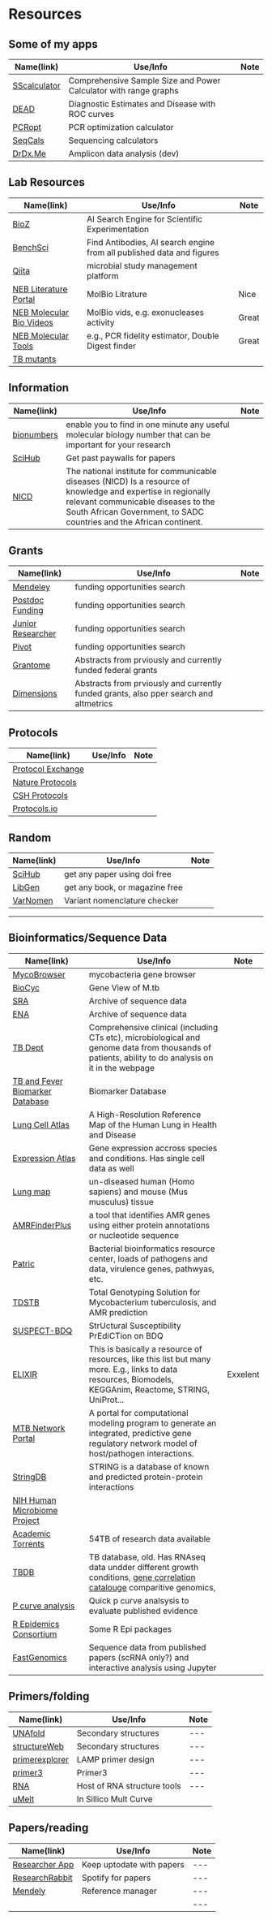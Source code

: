 # Resources

## Some of my apps
| Name(link) | Use/Info | Note |
| --- | --- | --- |
| [SScalculator](https://semiquant.shinyapps.io/SampleSizeCalculator/)  | Comprehensive Sample Size and Power Calculator with range graphs |   |
| [DEAD](https://semiquant.shinyapps.io/DEAD/)  | Diagnostic Estimates and Disease with ROC curves |   |
| [PCRopt](https://semiquant-sq.shinyapps.io/PCRopt/)  | PCR optimization calculator |   |
| [SeqCals](https://semiquant-sq.shinyapps.io/SeeK)  |  Sequencing calculators |   |
| [DrDx.Me](http://drdx.me/)  |  Amplicon data analysis (dev) |   |

## Lab Resources
| Name(link) | Use/Info | Note |
| --- | --- | --- |
| [BioZ](https://www.bioz.com/)  | AI Search Engine for Scientific Experimentation |   |
| [BenchSci](https://app.benchsci.com/) | Find Antibodies, AI search engine from all published data and figures |   |
| [Qiita](https://qiita.ucsd.edu/)  | microbial study management platform |   
| [NEB Literature Portal](https://www.neb.com/support/catalog-and-literature-request) | MolBio Litrature | Nice |
| [NEB Molecular Bio Videos](https://www.neb.com/tools-and-resources/video-library) | MolBio vids, e.g. exonucleases activity | Great |
| [NEB Molecular Tools](https://www.neb.com/tools-and-resources) | e.g., PCR fidelity estimator, Double Digest finder | Great |
| [TB mutants](https://www.beiresources.org/BEIMutantSearch.aspx?f_instockflag=In+Stock%23~%23Temporarily+Out+of+Stock) | |

## Information
| Name(link) | Use/Info | Note |
| --- | --- | --- |
| [bionumbers](https://bionumbers.hms.harvard.edu/search.aspx) | enable you to find in one minute any useful molecular biology number that can be important for your research |   |
| [SciHub](https://sci-hub.tw/) | Get past paywalls for papers  |   |
| [NICD](http://www.nicd.ac.za/) | The national institute for communicable diseases (NICD) Is a resource of knowledge and expertise in regionally relevant communicable diseases to the South African Government, to SADC countries and the African continent. |   |

## Grants
| Name(link) | Use/Info | Note |
| --- | --- | --- |
| [Mendeley](https://www.mendeley.com/research-funding/opportunities) | funding opportunities search |   |
| [Postdoc Funding](https://research.jhu.edu/rdt/funding-opportunities/postdoctoral/?utm_source=Nature+Briefing&utm_campaign=63fd5d9973-briefing-dy-20200302&utm_medium=email&utm_term=0_c9dfd39373-63fd5d9973-43998481) | funding opportunities search |   |
| [Junior Researcher](https://research.jhu.edu/rdt/funding-opportunities/postdoctoral/?utm_source=Nature+Briefing&utm_campaign=63fd5d9973-briefing-dy-20200302&utm_medium=email&utm_term=0_c9dfd39373-63fd5d9973-43998481) | funding opportunities search |   |
| [Pivot](https://pivot.proquest.com/) | funding opportunities search  |   |
| [Grantome](http://grantome.com/) | Abstracts from prviously and currently funded federal grants  |   |
| [Dimensions](https://app.dimensions.ai/discover/publication) | Abstracts from prviously and currently funded grants, also pper search and altmetrics  |   |

## Protocols
| Name(link) | Use/Info | Note |
| --- | --- | --- |
| [Protocol Exchange](https://protocolexchange.researchsquare.com/) |  |   |
| [Nature Protocols](https://www.nature.com/nprot/) |  |   |
| [CSH Protocols](http://cshprotocols.cshlp.org/) |  |   |
| [Protocols.io](https://www.protocols.io/) |  |   |


## Random
| Name(link) | Use/Info | Note |
| --- | --- | --- |
| [SciHub](https://protocolexchange.researchsquare.com/) | get any paper using doi free |   |
| [LibGen](http://www.libgen.is/) | get any book, or magazine free |   |
| [VarNomen](https://varnomen.hgvs.org/recommendations/protein/variant/deletion/) | Variant nomenclature checker |   |


***

## Bioinformatics/Sequence Data 
| Name(link) | Use/Info | Note |
| --- | --- | --- |
| [MycoBrowser](https://mycobrowser.epfl.ch/) | mycobacteria gene browser |   |
| [BioCyc](https://mycobacterium.biocyc.org/MTBH37RV/NEW-IMAGE?type=LOCUS-POSITION&object=NIL&chromosome=CHROM&orgids=MTBH37RV&bp-range=35001/85000) | Gene View of M.tb |   |
| [SRA](http://www.ncbi.nlm.nih.gov/sra) | Archive of sequence data |   |
| [ENA](https://www.ebi.ac.uk/ena) | Archive of sequence data |   |
| [TB Dept](https://depot.tbportals.niaid.nih.gov/#/home) | Comprehensive clinical (including CTs etc), microbiological and genome data from thousands of patients, ability to do analysis on it in the webpage |   |
| [TB and Fever Biomarker Database](https://bm2dx.org/)  | Biomarker Database |   |
| [Lung Cell Atlas](https://asthma.cellgeni.sanger.ac.uk/) | A High-Resolution Reference Map of the Human Lung in Health and Disease |   |
| [Expression Atlas](https://www.ebi.ac.uk/gxa/home) | Gene expression accross species and conditions. Has single cell data as well |   |
| [Lung map](https://www.lungmap.net/)  | un-diseased human (Homo sapiens) and mouse (Mus musculus) tissue |   |
| [AMRFinderPlus](https://www.ncbi.nlm.nih.gov/pathogens/antimicrobial-resistance/AMRFinder/)  | a tool that identifies AMR genes using either protein annotations or nucleotide sequence |   |
| [Patric](https://patricbrc.org/) | Bacterial bioinformatics resource center, loads of pathogens and data, virulence genes, pathwyas, etc. |   |
| [TDSTB](https://gph.niid.go.jp/tgs-tb/) | Total Genotyping Solution for Mycobacterium tuberculosis, and AMR prediction |   |
| [SUSPECT-BDQ](http://biosig.unimelb.edu.au/suspect_bdq/)  | StrUctural Susceptibility PrEdiCTion on BDQ |   |
| [ELIXIR](https://elixir-europe.org/services) | This is basically a resource of resources, like this list but many more. E.g., links to data resources, Biomodels, KEGGAnim, Reactome, STRING, UniProt... | Exxelent |
| [MTB Network Portal](http://networks.systemsbiology.net/mtb/) | A portal for computational modeling program to generate an integrated, predictive gene regulatory network model of host/pathogen interactions. |   |
| [StringDB](https://string-db.org/cgi/input.pl) | STRING is a database of known and predicted protein-protein interactions |   |
| [NIH Human Microbiome Project](https://hmpdacc.org/) |   |   |
| [Academic Torrents](http://academictorrents.com/) | 54TB of research data available |   |
| [TBDB](http://tbdb.bu.edu/tbdb_sysbio/MultiHome.html)  | TB database, old. Has RNAseq data undder different growth conditions, [gene correlation catalouge](http://genome.tbdb.org/tbdb_sysbio/CC/Rv1319c.html) comparitive genomics,  |   |
| [P curve analysis ](http://www.p-curve.com/app4/) | Quick p curve analsysis to evaluate published evidence |  |
| [R Epidemics Consortium](https://www.repidemicsconsortium.org/projects/)  | Some R Epi packages |   |
| [FastGenomics](https://beta.fastgenomics.org/home)  | Sequence data from published papers (scRNA only?) and interactive analysis using Jupyter |   |

## Primers/folding
| Name(link) | Use/Info | Note |
| --- | --- | --- |
| [UNAfold](https://www.idtdna.com/Unafold/) | Secondary structures | --- |
| [structureWeb](https://rna.urmc.rochester.edu/RNAstructureWeb/Servers/Predict1/Predict1.html) | Secondary structures | --- |
| [primerexplorer](https://primerexplorer.jp/e/) | LAMP primer design | --- |
| [primer3](https://www.ncbi.nlm.nih.gov/tools/primer-blast/index.cgi?LINK_LOC=BlastHome) | Primer3 | --- |
| [RNA](http://rna.informatik.uni-freiburg.de/) | Host of RNA structure tools | --- |
| [uMelt](https://www.dna-utah.org/umelt/quartz/um.php) | In Sillico Mult Curve |


## Papers/reading
| Name(link) | Use/Info | Note |
| --- | --- | --- |
| [Researcher App](https://www.researcher-app.com/) | Keep uptodate with papers | --- |
| [ResearchRabbit](https://www.researchrabbit.ai/) | Spotify for papers | --- |
| [Mendely](https://www.mendeley.com/) | Reference manager | --- |
| []() | | --- |


<!-- 
## UMI/ONT data handling
| Name(link) | Use/Info | Note |
| --- | --- | --- |
| [gencore](https://github.com/OpenGene/gencore) | generating consensus reads for paired-end next-generation sequencing with/without UMIs |   |
| [mageri](https://mageri.readthedocs.io/en/latest/body.html#) | MAGERI is an all-in-one software for analysis of targeted genome re-sequencing data for libraries prepared with novel unique molecular identifier tagging technology..extracts UMI sequences, performes primer and adapter matching and trimming, assembles molecular consensuses, alignes them to reference sequences and calls variants |   |
| [UMICollapse](https://github.com/Daniel-Liu-c0deb0t/UMICollapse) | Accelerating the deduplication and collapsing process for reads with Unique Molecular Identifiers (UMI) |   |
| [fgbio](http://fulcrumgenomics.github.io/fgbio/tools/latest/) | Tools for working with genomic and high throughput sequencing data. Does UMI consensus but cant handel indels |   |
| [medaka](https://github.com/nanoporetech/medaka) | create a consensus sequence from nanopore sequencing data |   |
| [racon](https://github.com/isovic/racon) | Racon is intended as a standalone consensus module to correct raw contigs generated by rapid assembly methods which do not include a consensus step |   |
| [Longread_umi](https://github.com/SorenKarst/longread_umi) | Enabling high-accuracy long-read amplicon sequences using unique molecular identifiers with Nanopore or PacBio sequencing. – A collection of scripts for processing longread UMI data. |   |
| [UMI-Reducer](xx) | UMI-Reducer is a method for processing and differentiating PCR duplicates from biological duplicates and bias-free estimation of mRNA abundance in the sample. One UMI, |   |
| [Alfred](https://www.gear-genomics.com/docs/alfred/cli/#bam-consensus-computation) | BAM Statistics, Feature Counting and Feature Annotation, BAM Consensus Computation, Haplotype-specific BAM files |   |
| [rageseq](https://github.com/KCCG/rageseq) | https://www.biorxiv.org/content/early/2018/09/24/424945 |   |
| [minmap2](https://github.com/lh3/minimap2#map-long-genomic) | versatile sequence alignment program that aligns DNA or mRNA sequences against a large reference database |   |
| [calib](https://github.com/vpc-ccg/calib) | Calib clusters barcode tagged paired-end reads based on their barcode and sequence similarity. |   |
| [dunovo](https://github.com/galaxyproject/dunovo) | processing duplex sequencing data without the use of a reference genome |   |
| [produse](https://produse.readthedocs.io/en/latest/index.html) | ProDuSe is a variant caller designed for use with libraries prepared and sequenced using semi-degenerate barcoded adapters. These barcodes allow PCR and optical duplicates which were derived from the same starting molecule to be flagged and merged into a single consensus sequence. |   |
| [iDES](https://cappseq.stanford.edu/ides/download.php#usage) | method for the suppression of stereotypical background artifacts in high-throughput sequencing data.  |   |
| [Connor](https://github.com/umich-brcf-bioinf/Connor) | A command-line tool to deduplicate bam files based on custom, inline barcoding. |   |
| [Duplex-Sequencing](https://github.com/KennedyLabUW/Duplex-Sequencing) | xxx |   |
| [FERMI](https://github.com/liggettla/FERMI/wiki) | FERMI contains set of tools to analyze unique molecular identifier (UMI) tagged, amplicon captured, genomic DNA sequence data. |   |
| [fastqp](https://github.com/OpenGene/fastp#unique-molecular-identifier-umi-processing) | A tool designed to provide fast all-in-one preprocessing for FastQ files.  |  good |
| [SolidBin](https://github.com/sufforest/SolidBin) | Improving Metagenome Binning with Semi-supervised Normalized Cut  |   |
| [DADA2](https://benjjneb.github.io/dada2/index.html) | Fast and accurate sample inference from amplicon data with single-nucleotide resolution  |   |
| [sicelore](https://github.com/ucagenomix/sicelore#bc-assignment) | a suite of tools dedicated to the cell barcode and UMI (unique molecular identifier) assignment and bioinformatics analysis of highly multiplexed single cell Nanopore long read sequencing data  |   |
| [presto](https://presto.readthedocs.io/en/stable/examples/workflows.html) | pRESTO performs all stages of raw sequence processing prior to alignment against reference germline sequences.  |   |
| [umi-varcal](https://gitlab.com/vincent-sater/umi-varcal-master) | UMI-based variant caller that efficiently improves low-frequency variant detection in paired-end sequencing NGS libraries  |   |
| [zUMIs](https://github.com/sdparekh/zUMIs) | zUMIs is a fast and flexible pipeline to process RNA-seq data with (or without) UMIs.  |   |
 -->










